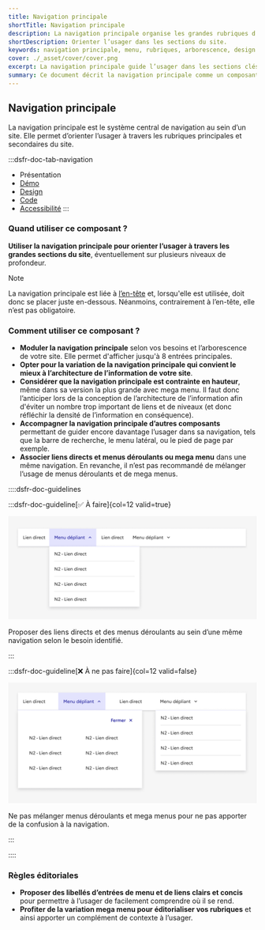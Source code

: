 ```yaml
---
title: Navigation principale
shortTitle: Navigation principale
description: La navigation principale organise les grandes rubriques d’un site et permet à l’usager de s’orienter dans son arborescence.
shortDescription: Orienter l’usager dans les sections du site.
keywords: navigation principale, menu, rubriques, arborescence, design system, UX, interface, usager, header, mega menu
cover: ./_asset/cover/cover.png
excerpt: La navigation principale guide l’usager dans les sections clés d’un site et structure les niveaux d’accès à l’information. Elle se place sous l’en-tête et peut inclure des menus déroulants ou mega menus.
summary: Ce document décrit la navigation principale comme un composant central d’un site web, servant à organiser et hiérarchiser les principales rubriques. Il présente les cas d’usage, les variantes possibles, les limites en matière de profondeur et de densité, ainsi que les bonnes pratiques éditoriales. Il donne aussi des recommandations sur l’association avec d’autres composants comme la barre de recherche ou le menu latéral, afin de renforcer l’expérience utilisateur dans la navigation globale du site.
---
```


## Navigation principale

La navigation principale est le système central de navigation au sein d’un site. Elle permet d’orienter l’usager à travers les rubriques principales et secondaires du site.

:::dsfr-doc-tab-navigation
- Présentation
- [Démo](./demo/index.md)
- [Design](./design/index.md)
- [Code](./code/index.md)
- [Accessibilité](./accessibility/index.md)
:::

### Quand utiliser ce composant ?

**Utiliser la navigation principale pour orienter l’usager à travers les grandes sections du site**, éventuellement sur plusieurs niveaux de profondeur.

> [!NOTE]
> La navigation principale est liée à [l’en-tête](../../../header/_part/doc/index.md) et, lorsqu'elle est utilisée, doit donc se placer juste en-dessous. Néanmoins, contrairement à l’en-tête, elle n’est pas obligatoire.

### Comment utiliser ce composant ?

- **Moduler la navigation principale** selon vos besoins et l’arborescence de votre site. Elle permet d'afficher jusqu'à 8 entrées principales.
- **Opter pour la variation de la navigation principale qui convient le mieux à l’architecture de l’information de votre site**.
- **Considérer que la navigation principale est contrainte en hauteur**, même dans sa version la plus grande avec mega menu. Il faut donc l’anticiper lors de la conception de l’architecture de l’information afin d'éviter un nombre trop important de liens et de niveaux (et donc réfléchir la densité de l’information en conséquence).
- **Accompagner la navigation principale d’autres composants** permettant de guider encore davantage l’usager dans sa navigation, tels que la barre de recherche, le menu latéral, ou le pied de page par exemple.
- **Associer liens directs et menus déroulants ou mega menu** dans une même navigation. En revanche, il n’est pas recommandé de mélanger l’usage de menus déroulants et de mega menus.

::::dsfr-doc-guidelines

:::dsfr-doc-guideline[✅ À faire]{col=12 valid=true}

![À faire](./_asset/use/do-1.png)

Proposer des liens directs et des menus déroulants au sein d’une même navigation selon le besoin identifié.

:::

:::dsfr-doc-guideline[❌ À ne pas faire]{col=12 valid=false}

![À ne pas faire](./_asset/use/dont-1.png)

Ne pas mélanger menus déroulants et mega menus pour ne pas apporter de la confusion à la navigation.

:::

::::

### Règles éditoriales

- **Proposer des libellés d’entrées de menu et de liens clairs et concis** pour permettre à l’usager de facilement comprendre où il se rend.
- **Profiter de la variation mega menu pour éditorialiser vos rubriques** et ainsi apporter un complément de contexte à l’usager.